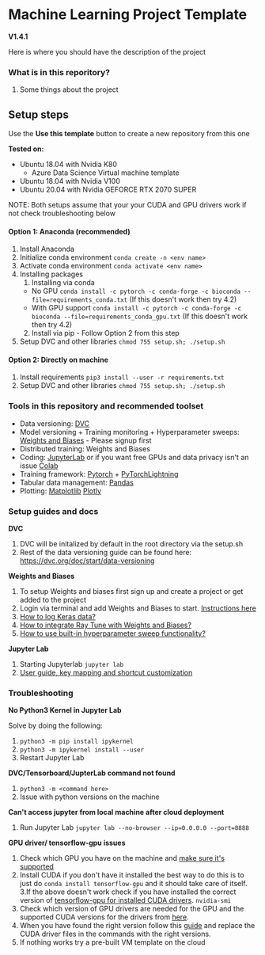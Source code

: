 # Machine Learning Project Template
**V1.4.1**

Here is where you should have the description of the project

### What is in this reporitory? 
1. Some things about the project

## Setup steps
Use the **Use this template** button to create a new repository from this one

**Tested on:** 
* Ubuntu 18.04 with Nvidia K80
    * Azure Data Science Virtual machine template
* Ubuntu 18.04 with Nvidia V100
* Ubuntu 20.04 with Nvidia GEFORCE RTX 2070 SUPER

NOTE: Both setups assume that your your CUDA and GPU drivers work if not check troubleshooting below

#### Option 1: Anaconda (recommended)
1. Install Anaconda
2. Initialize conda environment ```conda create -n <env name>```
3. Activate conda environment ```conda activate <env name>```
4. Installing packages
   1. Installing via conda
    - No GPU ```conda install -c pytorch -c conda-forge -c bioconda --file=requirements_conda.txt``` (If this doesn't work then try 4.2)
    - With GPU support ```conda install -c pytorch -c conda-forge -c bioconda --file=requirements_conda_gpu.txt``` (If this doesn't work then try 4.2)
   2. Install via pip - Follow Option 2 from this step 
5. Setup DVC and other libraries ``` chmod 755 setup.sh; ./setup.sh ```

#### Option 2: Directly on machine
1. Install requirements ``` pip3 install --user -r requirements.txt ```
2. Setup DVC and other libraries ``` chmod 755 setup.sh; ./setup.sh ```


### Tools in this repository and recommended toolset

- Data versioning: [DVC](https://www.dvc.org)
- Model versioning + Training monitoring + Hyperparameter sweeps: [Weights and Biases](https://www.wandb.com/) - Please signup first
- Distributed training: Weights and Biases
- Coding: [JupyterLab](https://jupyter.org/) or if you want free GPUs and data privacy isn't an issue [Colab](http://colab.research.google.com/)
- Training framework: [Pytorch](http://pytorch.org/) + [PyTorchLightning](https://www.pytorchlightning.ai/)
- Tabular data management: [Pandas](https://pandas.pydata.org/)
- Plotting: [Matplotlib](https://matplotlib.org/) [Plotly](https://plotly.com/python/)


### Setup guides and docs
**DVC**
1. DVC will be initalized by default in the root directory via the setup.sh
2. Rest of the data versioning guide can be found here: https://dvc.org/doc/start/data-versioning

**Weights and Biases**
1. To setup Weights and biases first sign up and create a project or get added to the project
2. Login via terminal and add Weights and Biases to start. [Instructions here](https://docs.wandb.com/quickstart)
3. [How to log Keras data?](https://docs.wandb.com/library/integrations/keras)
4. [How to integrate Ray Tune with Weights and Biases?](https://docs.wandb.com/library/integrations/ray-tune)
5. [How to use built-in hyperparameter sweep functionality?](https://docs.wandb.com/sweeps)

**Jupyter Lab**
1. Starting Jupyterlab ```jupyter lab```
2. [User guide, key mapping and shortcut customization](https://jupyterlab.readthedocs.io/en/stable/getting_started/starting.html)

### Troubleshooting

**No Python3 Kernel in Jupyter Lab**

Solve by doing the following:

1. ``` python3 -m pip install ipykernel ```
2. ``` python3 -m ipykernel install --user ```
3. Restart Jupyter Lab

**DVC/Tensorboard/JupterLab command not found**
1. ``` python3 -m <command here> ```
2. Issue with python versions on the machine

**Can't access jupyter from local machine after cloud deployment**
1. Run Jupyter Lab ```jupyter lab --no-browser --ip=0.0.0.0 --port=8888```


**GPU driver/ tensorflow-gpu issues**
1. Check which GPU you have on the machine and [make sure it's supported](https://developer.nvidia.com/cuda-gpus)
2. Install CUDA if you don't have it installed the best way to do this is to just do ```conda install tensorflow-gpu``` and it should take care of itself.
3.If the above doesn't work check if you have installed the correct version of [tensorflow-gpu for installed CUDA drivers](https://www.tensorflow.org/install/source#gpu). ```nvidia-smi```
4. Check which version of GPU drivers are needed for the GPU and the supported CUDA versions for the drivers from [here](https://docs.nvidia.com/deploy/cuda-compatibility/index.html).
5. When you have found the right version follow this [guide](https://medium.com/@exesse/cuda-10-1-installation-on-ubuntu-18-04-lts-d04f89287130) and replace the CUDA driver files in the commands with the right versions. 
5. If nothing works try a pre-built VM template on the cloud


